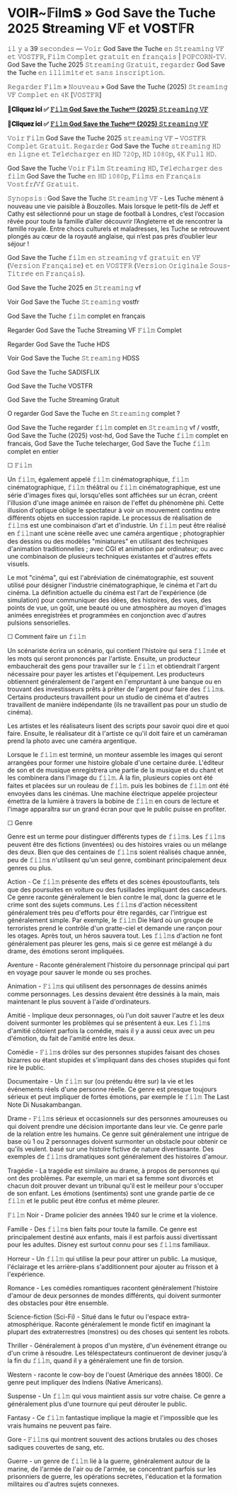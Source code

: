 # VOI𝐑~𝔽ilm𝐒 » God Save the Tuche 2025 𝐒treaming V𝔽 et VO𝐒T𝔽R
𝚒𝚕 𝚢 𝚊 39 𝚜𝚎𝚌𝚘𝚗𝚍𝚎𝚜 — 𝚅𝚘𝚒𝚛 God Save the Tuche 𝚎𝚗 𝚂𝚝𝚛𝚎𝚊𝚖𝚒𝚗𝚐 𝚅𝙵 𝚎𝚝 𝚅𝙾𝚂𝚃𝙵𝚁, 𝙵𝚒𝚕𝚖 𝙲𝚘𝚖𝚙𝚕𝚎𝚝 𝚐𝚛𝚊𝚝𝚞𝚒𝚝 𝚎𝚗 𝚏𝚛𝚊𝚗𝚌̧𝚊𝚒𝚜 | 𝙿𝙾𝙿𝙲𝙾𝚁𝙽-𝚃𝚅. God Save the Tuche 2025 𝚂𝚝𝚛𝚎𝚊𝚖𝚒𝚗𝚐 𝙶𝚛𝚊𝚝𝚞𝚒𝚝, 𝚛𝚎𝚐𝚊𝚛𝚍𝚎𝚛 God Save the Tuche 𝚎𝚗 𝚒𝚕𝚕𝚒𝚖𝚒𝚝𝚎́ 𝚎𝚝 𝚜𝚊𝚗𝚜 𝚒𝚗𝚜𝚌𝚛𝚒𝚙𝚝𝚒𝚘𝚗.

𝚁𝚎𝚐𝚊𝚛𝚍𝚎𝚛 𝙵𝚒𝚕𝚖 » 𝙽𝚘𝚞𝚟𝚎𝚊𝚞 » God Save the Tuche (2025) 𝚂𝚝𝚛𝚎𝚊𝚖𝚒𝚗𝚐 𝚅𝙵 𝙲𝚘𝚖𝚙𝚕𝚎𝚝 𝚎𝚗 𝟺𝙺 [𝚅𝙾𝚂𝚃𝙵𝚁]

**🔸𝐂𝐥𝐢𝐪𝐮𝐞𝐳 𝐢𝐜𝐢 ✅ [𝙵𝚒𝚕𝚖 God Save the Tucheᴴᴰ (2025) 𝚂𝚝𝚛𝚎𝚊𝚖𝚒𝚗𝚐 𝚅𝙵](https://t.co/MriOEokGVf)**

**🔸𝐂𝐥𝐢𝐪𝐮𝐞𝐳 𝐢𝐜𝐢 ✅ [𝙵𝚒𝚕𝚖 God Save the Tucheᴴᴰ (2025) 𝚂𝚝𝚛𝚎𝚊𝚖𝚒𝚗𝚐 𝚅𝙵](https://t.co/MriOEokGVf)**

𝚅𝚘𝚒𝚛 𝙵𝚒𝚕𝚖 God Save the Tuche 2025 𝚜𝚝𝚛𝚎𝚊𝚖𝚒𝚗𝚐 𝚅𝙵 – 𝚅𝙾𝚂𝚃𝙵𝚁 𝙲𝚘𝚖𝚙𝚕𝚎𝚝 𝙶𝚛𝚊𝚝𝚞𝚒𝚝. 𝚁𝚎𝚐𝚊𝚛𝚍𝚎𝚛 God Save the Tuche 𝚜𝚝𝚛𝚎𝚊𝚖𝚒𝚗𝚐 𝙷𝙳 𝚎𝚗 𝚕𝚒𝚐𝚗𝚎 𝚎𝚝 𝚃𝚎́𝚕𝚎́𝚌𝚑𝚊𝚛𝚐𝚎𝚛 𝚎𝚗 𝙷𝙳 𝟽𝟸𝟶𝚙, 𝙷𝙳 𝟷𝟶𝟾𝟶𝚙, 𝟺𝙺 𝙵𝚞𝚕𝚕 𝙷𝙳.

God Save the Tuche 𝚅𝚘𝚒𝚛 𝙵𝚒𝚕𝚖 𝚂𝚝𝚛𝚎𝚊𝚖𝚒𝚗𝚐 𝙷𝙳, 𝚃𝚎́𝚕𝚎́𝚌𝚑𝚊𝚛𝚐𝚎𝚛 𝚍𝚎𝚜 𝚏𝚒𝚕𝚖 God Save the Tuche 𝚎𝚗 𝙷𝙳 𝟷𝟶𝟾𝟶𝚙, 𝙵𝚒𝚕𝚖𝚜 𝚎𝚗 𝙵𝚛𝚊𝚗𝚌̧𝚊𝚒𝚜 𝚅𝚘𝚜𝚝𝚏𝚛/𝚅𝚏 𝙶𝚛𝚊𝚝𝚞𝚒𝚝.

𝚂𝚢𝚗𝚘𝚙𝚜𝚒𝚜 : God Save the Tuche 𝚂𝚝𝚛𝚎𝚊𝚖𝚒𝚗𝚐 𝚅𝙵 - Les Tuche mènent à nouveau une vie paisible à Bouzolles. Mais lorsque le petit-fils de Jeff et Cathy est sélectionné pour un stage de football à Londres, c’est l’occasion rêvée pour toute la famille d’aller découvrir l’Angleterre et de rencontrer la famille royale. Entre chocs culturels et maladresses, les Tuche se retrouvent plongés au cœur de la royauté anglaise, qui n’est pas près d’oublier leur séjour !

God Save the Tuche 𝚏𝚒𝚕𝚖 𝚎𝚗 𝚜𝚝𝚛𝚎𝚊𝚖𝚒𝚗𝚐 𝚟𝚏 𝚐𝚛𝚊𝚝𝚞𝚒𝚝 𝚎𝚗 𝚅𝙵 (𝚅𝚎𝚛𝚜𝚒𝚘𝚗 𝙵𝚛𝚊𝚗𝚌̧𝚊𝚒𝚜𝚎) 𝚎𝚝 𝚎𝚗 𝚅𝙾𝚂𝚃𝙵𝚁 (𝚅𝚎𝚛𝚜𝚒𝚘𝚗 𝙾𝚛𝚒𝚐𝚒𝚗𝚊𝚕𝚎 𝚂𝚘𝚞𝚜-𝚃𝚒𝚝𝚛𝚎́𝚎 𝚎𝚗 𝙵𝚛𝚊𝚗𝚌̧𝚊𝚒𝚜).

God Save the Tuche 2025 en 𝚂𝚝𝚛𝚎𝚊𝚖𝚒𝚗𝚐 vf

Voir God Save the Tuche 𝚂𝚝𝚛𝚎𝚊𝚖𝚒𝚗𝚐 vostfr

God Save the Tuche 𝚏𝚒𝚕𝚖 complet en français

Regarder God Save the Tuche Streaming VF 𝙵𝚒𝚕𝚖 Complet

Regarder God Save the Tuche HDS

Voir God Save the Tuche 𝚂𝚝𝚛𝚎𝚊𝚖𝚒𝚗𝚐 HDSS

God Save the Tuche SADISFLIX

God Save the Tuche VOSTFR

God Save the Tuche Streaming Gratuit

O regarder God Save the Tuche en 𝚂𝚝𝚛𝚎𝚊𝚖𝚒𝚗𝚐 complet ?

God Save the Tuche regarder 𝚏𝚒𝚕𝚖 complet en 𝚂𝚝𝚛𝚎𝚊𝚖𝚒𝚗𝚐 vf / vostfr, God Save the Tuche (2025) vost-hd, God Save the Tuche 𝚏𝚒𝚕𝚖 complet en francais, God Save the Tuche telecharger, God Save the Tuche 𝚏𝚒𝚕𝚖 complet en entier

☐ 𝙵𝚒𝚕𝚖

Un 𝚏𝚒𝚕𝚖, également appelé 𝚏𝚒𝚕𝚖 cinématographique, 𝚏𝚒𝚕𝚖 cinématographique, 𝚏𝚒𝚕𝚖 théâtral ou 𝚏𝚒𝚕𝚖 cinématographique, est une série d'images fixes qui, lorsqu'elles sont affichées sur un écran, créent l'illusion d'une image animée en raison de l'effet du phénomène phi. Cette illusion d'optique oblige le spectateur à voir un mouvement continu entre différents objets en succession rapide. Le processus de réalisation de 𝚏𝚒𝚕𝚖s est une combinaison d'art et d'industrie. Un 𝚏𝚒𝚕𝚖 peut être réalisé en 𝚏𝚒𝚕𝚖ant une scène réelle avec une caméra argentique ; photographier des dessins ou des modèles "miniatures" en utilisant des techniques d'animation traditionnelles ; avec CGI et animation par ordinateur; ou avec une combinaison de plusieurs techniques existantes et d'autres effets visuels.

Le mot "cinéma", qui est l'abréviation de cinématographie, est souvent utilisé pour désigner l'industrie cinématographique, le cinéma et l'art du cinéma. La définition actuelle du cinéma est l'art de l'expérience (de simulation) pour communiquer des idées, des histoires, des vues, des points de vue, un goût, une beauté ou une atmosphère au moyen d'images animées enregistrées et programmées en conjonction avec d'autres pulsions sensorielles.

☐ Comment faire un 𝚏𝚒𝚕𝚖

Un scénariste écrira un scénario, qui contient l'histoire qui sera 𝚏𝚒𝚕𝚖ée et les mots qui seront prononcés par l'artiste. Ensuite, un producteur embaucherait des gens pour travailler sur le 𝚏𝚒𝚕𝚖 et obtiendrait l'argent nécessaire pour payer les artistes et l'équipement. Les producteurs obtiennent généralement de l'argent en l'empruntant à une banque ou en trouvant des investisseurs prêts à prêter de l'argent pour faire des 𝚏𝚒𝚕𝚖s. Certains producteurs travaillent pour un studio de cinéma et d'autres travaillent de manière indépendante (ils ne travaillent pas pour un studio de cinéma).

Les artistes et les réalisateurs lisent des scripts pour savoir quoi dire et quoi faire. Ensuite, le réalisateur dit à l'artiste ce qu'il doit faire et un caméraman prend la photo avec une caméra argentique.

Lorsque le 𝚏𝚒𝚕𝚖 est terminé, un monteur assemble les images qui seront arrangées pour former une histoire globale d'une certaine durée. L'éditeur de son et de musique enregistrera une partie de la musique et du chant et les combinera dans l'image du 𝚏𝚒𝚕𝚖. À la fin, plusieurs copies ont été faites et placées sur un rouleau de 𝚏𝚒𝚕𝚖. puis les bobines de 𝚏𝚒𝚕𝚖 ont été envoyées dans les cinémas. Une machine électrique appelée projecteur émettra de la lumière à travers la bobine de 𝚏𝚒𝚕𝚖 en cours de lecture et l'image apparaîtra sur un grand écran pour que le public puisse en profiter.

☐ Genre

Genre est un terme pour distinguer différents types de 𝚏𝚒𝚕𝚖s. Les 𝚏𝚒𝚕𝚖s peuvent être des fictions (inventées) ou des histoires vraies ou un mélange des deux. Bien que des centaines de 𝚏𝚒𝚕𝚖s soient réalisés chaque année, peu de 𝚏𝚒𝚕𝚖s n'utilisent qu'un seul genre, combinant principalement deux genres ou plus.

Action - Ce 𝚏𝚒𝚕𝚖 présente des effets et des scènes époustouflants, tels que des poursuites en voiture ou des fusillades impliquant des cascadeurs. Ce genre raconte généralement le bien contre le mal, donc la guerre et le crime sont des sujets communs. Les 𝚏𝚒𝚕𝚖s d'action nécessitent généralement très peu d'efforts pour être regardés, car l'intrigue est généralement simple. Par exemple, le 𝚏𝚒𝚕𝚖 Die Hard où un groupe de terroristes prend le contrôle d'un gratte-ciel et demande une rançon pour les otages. Après tout, un héros sauvera tout. Les 𝚏𝚒𝚕𝚖s d'action ne font généralement pas pleurer les gens, mais si ce genre est mélangé à du drame, des émotions seront impliquées.

Aventure - Raconte généralement l'histoire du personnage principal qui part en voyage pour sauver le monde ou ses proches.

Animation - 𝙵𝚒𝚕𝚖s qui utilisent des personnages de dessins animés comme personnages. Les dessins devaient être dessinés à la main, mais maintenant le plus souvent à l'aide d'ordinateurs.

Amitié - Implique deux personnages, où l'un doit sauver l'autre et les deux doivent surmonter les problèmes qui se présentent à eux. Les 𝚏𝚒𝚕𝚖s d'amitié côtoient parfois la comédie, mais il y a aussi ceux avec un peu d'émotion, du fait de l'amitié entre les deux.

Comédie - 𝙵𝚒𝚕𝚖s drôles sur des personnes stupides faisant des choses bizarres ou étant stupides et s'impliquant dans des choses stupides qui font rire le public.

Documentaire - Un 𝚏𝚒𝚕𝚖 sur (ou prétendu être sur) la vie et les événements réels d'une personne réelle. Ce genre est presque toujours sérieux et peut impliquer de fortes émotions, par exemple le 𝚏𝚒𝚕𝚖 The Last Note Di Nusakambangan.

Drame - 𝙵𝚒𝚕𝚖s sérieux et occasionnels sur des personnes amoureuses ou qui doivent prendre une décision importante dans leur vie. Ce genre parle de la relation entre les humains. Ce genre suit généralement une intrigue de base où 1 ou 2 personnages doivent surmonter un obstacle pour obtenir ce qu'ils veulent. basé sur une histoire fictive de nature divertissante. Des exemples de 𝚏𝚒𝚕𝚖s dramatiques sont généralement des histoires d'amour.

Tragédie - La tragédie est similaire au drame, à propos de personnes qui ont des problèmes. Par exemple, un mari et sa femme sont divorcés et chacun doit prouver devant un tribunal qu'il est le meilleur pour s'occuper de son enfant. Les émotions (sentiments) sont une grande partie de ce 𝚏𝚒𝚕𝚖 et le public peut être confus et même pleurer.

𝙵𝚒𝚕𝚖 Noir - Drame policier des années 1940 sur le crime et la violence.

Famille - Des 𝚏𝚒𝚕𝚖s bien faits pour toute la famille. Ce genre est principalement destiné aux enfants, mais il est parfois aussi divertissant pour les adultes. Disney est surtout connu pour ses 𝚏𝚒𝚕𝚖s familiaux.

Horreur - Un 𝚏𝚒𝚕𝚖 qui utilise la peur pour attirer un public. La musique, l'éclairage et les arrière-plans s'additionnent pour ajouter au frisson et à l'expérience.

Romance - Les comédies romantiques racontent généralement l'histoire d'amour de deux personnes de mondes différents, qui doivent surmonter des obstacles pour être ensemble.

Science-fiction (Sci-Fi) - Situé dans le futur ou l'espace extra-atmosphérique. Raconte généralement le monde fictif en imaginant la plupart des extraterrestres (monstres) ou des choses qui sentent les robots.

Thriller - Généralement à propos d'un mystère, d'un événement étrange ou d'un crime à résoudre. Les téléspectateurs continueront de deviner jusqu'à la fin du 𝚏𝚒𝚕𝚖, quand il y a généralement une fin de torsion.

Western - raconte le cow-boy de l'ouest (Amérique des années 1800). Ce genre peut impliquer des Indiens (Native Americans).

Suspense - Un 𝚏𝚒𝚕𝚖 qui vous maintient assis sur votre chaise. Ce genre a généralement plus d'une tournure qui peut dérouter le public.

Fantasy - Ce 𝚏𝚒𝚕𝚖 fantastique implique la magie et l'impossible que les vrais humains ne peuvent pas faire.

Gore - 𝙵𝚒𝚕𝚖s qui montrent souvent des actions brutales ou des choses sadiques couvertes de sang, etc.

Guerre - un genre de 𝚏𝚒𝚕𝚖 lié à la guerre, généralement autour de la marine, de l'armée de l'air ou de l'armée, se concentrant parfois sur les prisonniers de guerre, les opérations secrètes, l'éducation et la formation militaires ou d'autres sujets connexes.
